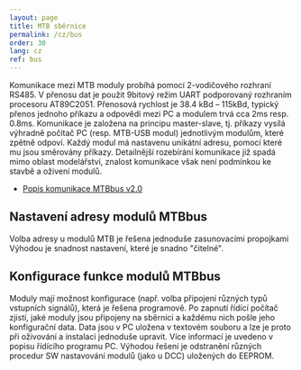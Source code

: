 ```yaml
---
layout: page
title: MTB sběrnice
permalink: /cz/bus
order: 30
lang: cz
ref: bus
---
```


Komunikace mezi MTB moduly probíhá pomocí 2-vodičového rozhraní RS485. V přenosu
dat je použit 9bitový režim UART podporovaný rozhraním procesoru AT89C2051.
Přenosová rychlost je 38.4 kBd – 115kBd, typický přenos jednoho příkazu a
odpovědi mezi PC a modulem trvá cca 2ms resp. 0.8ms. Komunikace je založena na
principu master-slave, tj. příkazy vysílá výhradně počítač PC (resp. MTB-USB
modul) jednotlivým modulům, které zpětně odpoví. Každý modul má nastavenu
unikátní adresu, pomocí které mu jsou směrovány příkazy. Detailnější
rozebírání komunikace již spadá mimo oblast modelářství, znalost komunikace
však není podmínkou ke stavbě a oživení modulů.

 * [Popis komunikace MTBbus v2.0](/assets/pdf/mtb-protok20.pdf)

## Nastavení adresy modulů MTBbus

Volba adresy u modulů MTB je řešena jednoduše zasunovacími propojkami Výhodou
je snadnost nastavení, které je snadno "čitelné".

## Konfigurace funkce modulů MTBbus

Moduly mají možnost konfigurace (např. volba připojení různých typů vstupních
signálů), která je řešena programově. Po zapnutí řídící počítač zjistí, jaké
moduly jsou připojeny na sběrnici a každému nich pošle jeho konfigurační data.
Data jsou v PC uložena v textovém souboru a lze je proto při oživování
a instalaci jednoduše upravit. Více informací je uvedeno v popisu řídícího
programu PC.  Výhodou řešení je odstranění různých procedur SW nastavování
modulů (jako u DCC) uložených do EEPROM.
